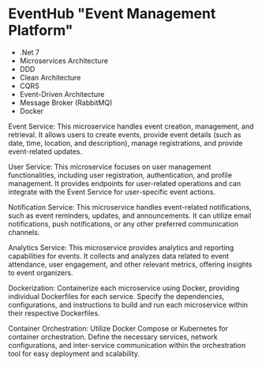 # EventHub "Event Management Platform"

 * .Net 7
 * Microservices Architecture
 * DDD
 * Clean Architecture
 * CQRS
 * Event-Driven Architecture
 * Message Broker (RabbitMQ)
 * Docker

Event Service: This microservice handles event creation, management, and retrieval. It allows users to create events, provide event details (such as date, time, location, and description), manage registrations, and provide event-related updates.

User Service: This microservice focuses on user management functionalities, including user registration, authentication, and profile management. It provides endpoints for user-related operations and can integrate with the Event Service for user-specific event actions.

Notification Service: This microservice handles event-related notifications, such as event reminders, updates, and announcements. It can utilize email notifications, push notifications, or any other preferred communication channels.

Analytics Service: This microservice provides analytics and reporting capabilities for events. It collects and analyzes data related to event attendance, user engagement, and other relevant metrics, offering insights to event organizers.

Dockerization: Containerize each microservice using Docker, providing individual Dockerfiles for each service. Specify the dependencies, configurations, and instructions to build and run each microservice within their respective Dockerfiles.

Container Orchestration: Utilize Docker Compose or Kubernetes for container orchestration. Define the necessary services, network configurations, and inter-service communication within the orchestration tool for easy deployment and scalability.
